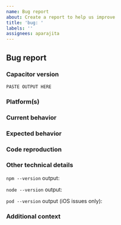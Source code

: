 ```yaml
---
name: Bug report
about: Create a report to help us improve
title: 'bug: '
labels: ''
assignees: aparajita
---
```


## Bug report

### Capacitor version

<!--
Paste the output from the `npx cap doctor` command into the code block below. This will provide the versions of Capacitor packages and related dependencies.
-->

```
PASTE OUTPUT HERE
```

### Platform(s)

<!--
List the platforms that this bug affects.
-->

### Current behavior

<!--
Describe how the bug manifests. Be specific.
-->

### Expected behavior

<!--
Describe what the behavior should be.
-->

### Code reproduction

<!--
To isolate the cause of the problem, we ask you to provide a minimal sample application that demonstrates the issue.
For full instructions, see: https://github.com/ionic-team/capacitor/blob/HEAD/CONTRIBUTING.md#creating-a-code-reproduction
-->

### Other technical details

<!--
Please provide the following information with your request and any other relevant technical details (versions of IDEs, local environment info, plugin information or links, etc).
-->

`npm --version` output:

`node --version` output:

`pod --version` output (iOS issues only):

### Additional context

<!--
List any other information that is relevant to your issue. Stack traces, related issues, suggestions on how to fix, Stack Overflow links, forum links, etc.
-->
